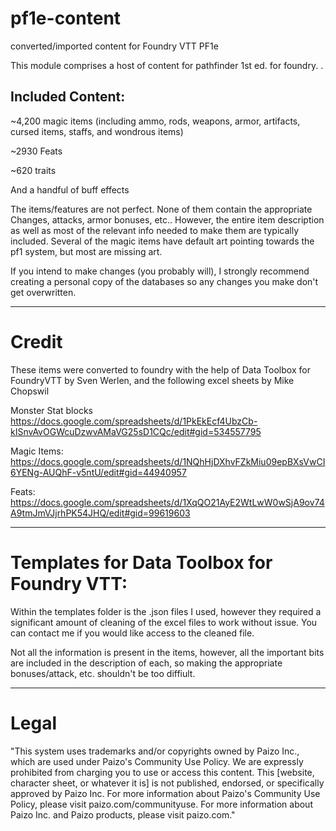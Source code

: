 # pf1e-content
converted/imported content for Foundry VTT PF1e

This module comprises a host of content for pathfinder 1st ed. for foundry. .

## Included Content:
~4,200 magic items (including ammo, rods, weapons, armor, artifacts, cursed items, staffs, and wondrous items)

~2930 Feats

~620 traits

And a handful of buff effects

The items/features are not perfect. None of them contain the appropriate Changes, attacks, armor bonuses, etc.. However, the entire item description as well as most of the relevant info needed to make them are typically included. Several of the magic items have default art pointing towards the pf1 system, but most are missing art. 

If you intend to make changes (you probably will), I strongly recommend creating a personal copy of the databases so any changes you make don't get overwritten.

----------------
# Credit
These items were converted to foundry with the help of Data Toolbox for FoundryVTT by Sven Werlen, and the following excel sheets by Mike Chopswil

Monster Stat blocks
https://docs.google.com/spreadsheets/d/1PkEkEcf4UbzCb-kISnvAvOGWcuDzwvAMaVG25sD1CQc/edit#gid=534557795

Magic Items:
https://docs.google.com/spreadsheets/d/1NQhHjDXhvFZkMiu09epBXsVwCI6YENg-AUQhF-v5ntU/edit#gid=44940957

Feats:
https://docs.google.com/spreadsheets/d/1XqQO21AyE2WtLwW0wSjA9ov74A9tmJmVJjrhPK54JHQ/edit#gid=99619603


------------------------------
# Templates for Data Toolbox for Foundry VTT:
Within the templates folder is the .json files I used, however they required a significant amount of cleaning of the excel files to work without issue. You can contact me if you would like access to the cleaned file.

Not all the information is present in the items, however, all the important bits are included in the description of each, so making the appropriate bonuses/attack, etc. shouldn't be too diffiult.

-------

# Legal
"This system uses trademarks and/or copyrights owned by Paizo Inc., which are used under Paizo's Community Use Policy. We are expressly prohibited from charging you to use or access this content. This [website, character sheet, or whatever it is] is not published, endorsed, or specifically approved by Paizo Inc. For more information about Paizo's Community Use Policy, please visit paizo.com/communityuse. For more information about Paizo Inc. and Paizo products, please visit paizo.com."
